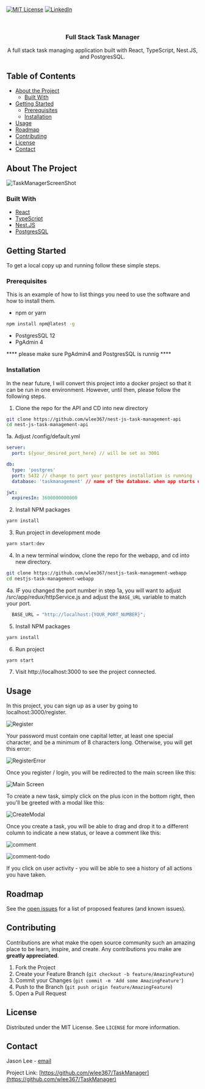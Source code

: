 <!-- PROJECT SHIELDS -->
<!--
*** I'm using markdown "reference style" links for readability.
*** Reference links are enclosed in brackets [ ] instead of parentheses ( ).
*** See the bottom of this document for the declaration of the reference variables
*** for contributors-url, forks-url, etc. This is an optional, concise syntax you may use.
*** https://www.markdownguide.org/basic-syntax/#reference-style-links
-->
[![MIT License][license-shield]][license-url]
[![LinkedIn][linkedin-shield]][linkedin-url]



<!-- PROJECT LOGO -->
<br />
<p align="center">
  <h3 align="center">Full Stack Task Manager</h3>

  <p align="center">
    A full stack task managing application built with React, TypeScript, Nest.JS, and PostgresSQL. 
  </p>
</p>



<!-- TABLE OF CONTENTS -->
## Table of Contents

* [About the Project](#about-the-project)
  * [Built With](#built-with)
* [Getting Started](#getting-started)
  * [Prerequisites](#prerequisites)
  * [Installation](#installation)
* [Usage](#usage)
* [Roadmap](#roadmap)
* [Contributing](#contributing)
* [License](#license)
* [Contact](#contact)



<!-- ABOUT THE PROJECT -->
## About The Project

![TaskManagerScreenShot][product-screenshot]


### Built With

* [React](https://reactjs.org/)
* [TypeScript](https://www.typescriptlang.org/)
* [Nest.JS](https://nestjs.com/)
* [PostgresSQL](https://www.postgresql.org/)


<!-- GETTING STARTED -->
## Getting Started

To get a local copy up and running follow these simple steps.

### Prerequisites

This is an example of how to list things you need to use the software and how to install them.
* npm or yarn
```sh
npm install npm@latest -g
```
* PostgresSQL 12
* PgAdmin 4

**** please make sure PgAdmin4 and PostgresSQL is runnig **** 

### Installation

In the near future, I will convert this project into a docker project so that it can be run in one environment. However, until then, please follow the following steps. 

1. Clone the repo for the API and CD into new directory
```sh
git clone https://github.com/wlee367/nest-js-task-management-api
cd nest-js-task-management-api
```
1a. Adjust /config/default.yml
```yaml
server:
  port: ${your_desired_port_here} // will be set as 3001

db:
  type: 'postgres'
  port: 5432 // change to port your postgres installation is running
  database: 'taskmanagement' // name of the database. when app starts up, it will create a database with this name if it doesn't exist. 

jwt:
  expiresIn: 3600000000000

```
2. Install NPM packages
```sh
yarn install
```
3. Run project in development mode
```sh
yarn start:dev
```
4. In a new terminal window, clone the repo for the webapp, and cd into new directory.
```sh
git clone https://github.com/wlee367/nestjs-task-management-webapp
cd nestjs-task-management-webapp
```
4a. IF you changed the port number in step 1a, you will want to adjust /src/app/redux/httpService.js and adjust the `BASE_URL` variable to match your port.
```js
  BASE_URL = "http://localhost:{YOUR_PORT_NUMBER}"; 
```
5. Install NPM packages
```sh
yarn install
```
6. Run project
```sh
yarn start
```
7. Visit http://localhost:3000 to see the project connected. 


<!-- USAGE EXAMPLES -->
## Usage
In this project, you can sign up as a user by going to localhost:3000/register. 

![Register][register-screenshot]

Your password must contain one capital letter, at least one special character, and be a minimum of 8 characters long. Otherwise, you will get this error:

![RegisterError][register-error]

Once you register / login, you will be redirected to the main screen like this: 

![Main Screen][main-screen]

To create a new task, simply click on the plus icon in the bottom right, then you'll be greeted with a modal like this: 

![CreateModal][create-modal]

Once you create a task, you will be able to drag and drop it to a different column to indicate a new status, or leave a comment like this:

![comment][comment]

![comment-todo][comment-todo]

If you click on user activity - you will be able to see a history of all actions you have taken. 


<!-- ROADMAP -->
## Roadmap

See the [open issues](https://github.com/wlee367/TaskManager/issues) for a list of proposed features (and known issues).

<!-- CONTRIBUTING -->
## Contributing

Contributions are what make the open source community such an amazing place to be learn, inspire, and create. Any contributions you make are **greatly appreciated**.

1. Fork the Project
2. Create your Feature Branch (`git checkout -b feature/AmazingFeature`)
3. Commit your Changes (`git commit -m 'Add some AmazingFeature'`)
4. Push to the Branch (`git push origin feature/AmazingFeature`)
5. Open a Pull Request


<!-- LICENSE -->
## License

Distributed under the MIT License. See `LICENSE` for more information.

<!-- CONTACT -->
## Contact

Jason Lee - [email](mailto:proto.rhee@gmail.com)

Project Link: [https://github.com/wlee367/TaskManager](https://github.com/wlee367/TaskManager)

<!-- MARKDOWN LINKS & IMAGES -->
<!-- https://www.markdownguide.org/basic-syntax/#reference-style-links -->
[contributors-shield]: https://img.shields.io/github/contributors/othneildrew/Best-README-Template.svg?style=flat-square
[contributors-url]: https://github.com/wlee367/TaskManager/graphs/contributors
[forks-shield]: https://img.shields.io/github/forks/othneildrew/Best-README-Template.svg?style=flat-square
[forks-url]: https://github.com/wlee367/TaskManager/network/members
[stars-shield]: https://img.shields.io/github/stars/othneildrew/Best-README-Template.svg?style=flat-square
[stars-url]: https://github.com/wlee367/TaskManager/stargazers
[issues-shield]: https://img.shields.io/github/issues/othneildrew/Best-README-Template.svg?style=flat-square
[issues-url]: https://github.com/wlee367/TaskManager/issues
[license-shield]: https://img.shields.io/github/license/othneildrew/Best-README-Template.svg?style=flat-square
[license-url]: https://github.com/wlee367/TaskManager/blob/master/LICENSE.txt
[linkedin-shield]: https://img.shields.io/badge/-LinkedIn-black.svg?style=flat-square&logo=linkedin&colorB=555
[linkedin-url]: https://linkedin.com/in/wlee367
[product-screenshot]: images/demo.gif
[register-screenshot]: images/Reigster.png
[register-error]: images/Error.png
[main-screen]: images/MainScreen.png
[create-modal]: images/New%20Task%20Modal.png
[comment]: images/comment.png
[comment-todo]: images/commentTodo.png
